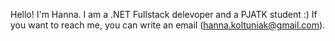 Hello! I'm Hanna. I am a .NET Fullstack delevoper and a PJATK student :)
If you want to reach me, you can write an email (hanna.koltuniak@gmail.com).
